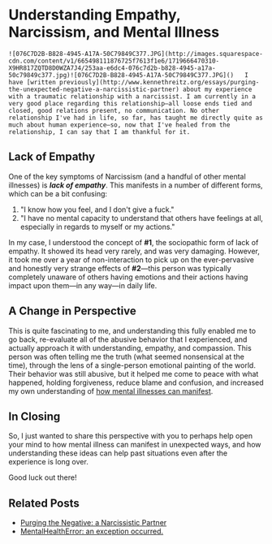 # Understanding Empathy, Narcissism, and Mental Illness

    ![076C7D2B-B828-4945-A17A-50C79849C377.JPG](http://images.squarespace-cdn.com/content/v1/665498111876725f7613f1e6/1719666470310-X9HR817ZQTD8D0WZA7J4/253aa-e6dc4-076c7d2b-b828-4945-a17a-50c79849c377.jpg)![076C7D2B-B828-4945-A17A-50C79849C377.JPG]()   I have [written previously](http://www.kennethreitz.org/essays/purging-the-unexpected-negative-a-narcissistic-partner) about my experience with a traumatic relationship with a narcissist. I am currently in a very good place regarding this relationship—all loose ends tied and closed, good relations present, no communication. No other relationship I've had in life, so far, has taught me directly quite as much about human experience—so, now that I've healed from the relationship, I can say that I am thankful for it.

 ## Lack of Empathy

 One of the key symptoms of Narcissism (and a handful of other mental illnesses) is ***lack of empathy***. This manifests in a number of different forms, which can be a bit confusing:

 1. "I know how you feel, and I don't give a fuck."
2. "I have no mental capacity to understand that others have feelings at all, especially in regards to myself or my actions."

 In my case, I understood the concept of **\#1**, the sociopathic form of lack of empathy. It showed its head very rarely, and was very damaging. However, it took me over a year of non\-interaction to pick up on the ever\-pervasive and honestly very strange effects of **\#2**—this person was typically completely unaware of others having emotions and their actions having impact upon them—in any way—in daily life.

 ## A Change in Perspective

 This is quite fascinating to me, and understanding this fully enabled me to go back, re\-evaluate all of the abusive behavior that I experienced, and actually approach it with understanding, empathy, and compassion. This person was often telling me the truth (what seemed nonsensical at the time), through the lens of a single\-person emotional painting of the world. Their behavior was still abusive, but it helped me come to peace with what happened, holding forgiveness, reduce blame and confusion, and increased my own understanding of [how mental illnesses can manifest](http://www.kennethreitz.org/essays/mentalhealtherror-an-exception-occurred). 

 ## In Closing

 So, I just wanted to share this perspective with you to perhaps help open your mind to how mental illness can manifest in unexpected ways, and how understanding these ideas can help past situations even after the experience is long over.

 Good luck out there!

 ## Related Posts

 * [Purging the Negative: a Narcissistic Partner](http://www.kennethreitz.org/essays/purging-the-unexpected-negative-a-narcissistic-partner)
* [MentalHealthError: an exception occurred.](http://www.kennethreitz.org/essays/mentalhealtherror-an-exception-occurred)

  